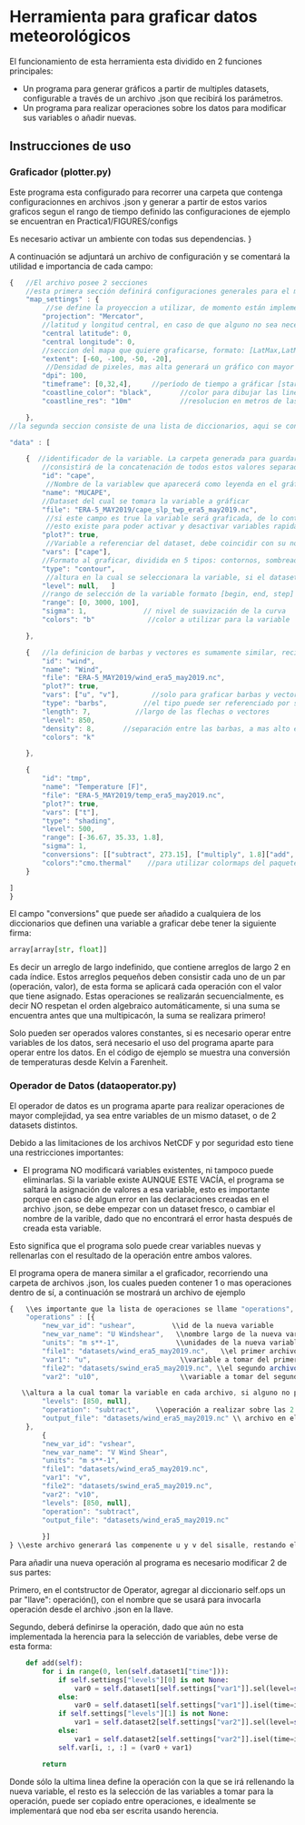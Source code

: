 # Herramienta para graficar datos meteorológicos
El funcionamiento de esta herramienta esta dividido en 2 funciones principales:
- Un programa para generar gráficos a partir de multiples datasets, configurable a través de un archivo .json que recibirá los parámetros.
- Un programa para realizar operaciones sobre los datos para modificar sus variables o añadir nuevas.


## Instrucciones de uso
### Graficador (plotter.py)
Este programa esta configurado para recorrer una carpeta que contenga configuracionnes en archivos .json y generar a partir de estos varios graficos segun el rango de tiempo definido
las configuraciones de ejemplo se encuentran en Practica1/FIGURES/configs

Es necesario activar un ambiente con todas sus dependencias. }

A continuación se adjuntará un archivo de configuración y se comentará la utilidad e importancia de cada campo:

```javascript
{   //El archivo posee 2 secciones
    //esta primera sección definirá configuraciones generales para el mapa
    "map_settings" : {    
         //se define la proyeccion a utilizar, de momento están implementadas Orthographic, Mercator y PlateCarree
        "projection": "Mercator", 
        //latitud y longitud central, en caso de que alguno no sea necesaria para la proyeccion elegida, dejar en 0     
        "central latitude": 0,           
        "central longitude": 0,
        //seccion del mapa que quiere graficarse, formato: [LatMax,LatMin,LonMax,LonMin]
        "extent": [-60, -100, -50, -20],  
         //Densidad de pixeles, mas alta generará un gráfico con mayor resolucián pero considerablemente mas pesado
        "dpi": 100,  
        "timeframe": [0,32,4],     //período de tiempo a gráficar [start, stop, step]                    
        "coastline_color": "black",       //color para dibujar las lineas costales
        "coastline_res": "10m"            //resolucion en metros de las costas

    },
//la segunda seccion consiste de una lista de diccionarios, aqui se configura cada una de las variables a graficar

"data" : [ 

    {  //identificador de la variable. La carpeta generada para guardar los graficos 
        //consistirá de la concatenación de todos estos valores separados por _
        "id": "cape",      
         //Nombre de la variablew que aparecerá como leyenda en el gráfico                                  
        "name": "MUCAPE",
        //Dataset del cual se tomara la variable a gráficar  
        "file": "ERA-5_MAY2019/cape_slp_twp_era5_may2019.nc",  
         //si este campo es true la variable será graficada, de lo contrario no lo será, 
         //esto existe para poder activar y desactivar variables rapidamente
        "plot?": true,            
         //Variable a referenciar del dataset, debe coincidir con su nombre en este.                                 
        "vars": ["cape"],  
        //Formato al graficar, dividida en 5 tipos: contornos, sombreado, barbas, vectores, y estrellas.        
        "type": "contour",        
         //altura en la cual se seleccionara la variable, si el dataset no contiene alturas,  dejar como null                                                   
        "level": null,   ]
        //rango de selección de la variable formato [begin, end, step]
        "range": [0, 3000, 100],
        "sigma": 1,              // nivel de suavización de la curva
        "colors": "b"             //color a utilizar para la variable

    },

    {   //la definicion de barbas y vectores es sumamente similar, reciben parámetros idénticos, a excepcion de "type".
        "id": "wind",
        "name": "Wind",
        "file": "ERA-5_MAY2019/wind_era5_may2019.nc",
        "plot?": true,
        "vars": ["u", "v"],        //solo para graficar barbas y vectores, deben definirse 2 variables en este campo
        "type": "barbs",         //el tipo puede ser referenciado por su nombre en ingles o español
        "length": 7,           //largo de las flechas o vectores
        "level": 850,                       
        "density": 8,       //separación entre las barbas, a mas alto el numero, mayoer separación
        "colors": "k"             

    },

    {
        "id": "tmp",
        "name": "Temperature [F]", 
        "file": "ERA-5_MAY2019/temp_era5_may2019.nc",
        "plot?": true,
        "vars": ["t"],
        "type": "shading",
        "level": 500,
        "range": [-36.67, 35.33, 1.8],  
        "sigma": 1,
        "conversions": [["subtract", 273.15], ["multiply", 1.8]["add", 32]]  // campo opcional que permita realizar operaciones matemáticas simples
        "colors":"cmo.thermal"    //para utilizar colormaps del paquete cmocean, cmo.<colormap>
    }

]
}
```
El campo "conversions" que puede ser añadido a cualquiera de los diccionarios que definen una variable a graficar debe tener la siguiente firma: 
```python
array[array[str, float]]
```
Es decir un arreglo de largo indefinido, que contiene arreglos de largo 2 en cada índice. 
Estos arreglos pequeños deben consistir cada uno de un par (operación, valor), de esta forma se aplicará cada operación con el valor que tiene asignado.
Estas operaciones se realizarán secuencialmente, es decir NO respetan el orden algebraico automáticamente, si una suma se encuentra antes que una multipicacón, la suma se realizara primero!

Solo pueden ser operados valores constantes, si es necesario operar entre variables de los datos, será necesario el uso del programa aparte para operar entre los datos.
En el código de ejemplo se muestra una conversión de temperaturas desde Kelvin a Farenheit.


### Operador de Datos (dataoperator.py)

El operador de datos es un programa aparte para realizar operaciones de mayor complejidad, ya sea entre variables de un mismo dataset, o de 2 datasets distintos.

Debido a las limitaciones de los archivos NetCDF y por seguridad esto tiene una restricciones importantes:

- El programa NO modificará variables existentes, ni tampoco puede eliminarlas. Si la variable existe AUNQUE ESTE VACÍA, el programa se saltará la asignación de valores a esa variable, esto es importante porque en caso de algun error en las declaraciones creadas en el archivo .json, se debe empezar con un dataset fresco, o cambiar el nombre de la varible, dado que no encontrará el error hasta después de creada esta variable.

Esto significa que el programa solo puede crear variables nuevas y rellenarlas con el resultado de la operación entre ambos valores.

El programa opera de manera similar a el graficador, recorriendo una carpeta de archivos .json, los cuales pueden contener 1 o mas operaciones dentro de sí, a continuación se mostrará un archivo de ejemplo
```javascript
{   \\es importante que la lista de operaciones se llame "operations", el programa accede a ella a partir de este nombre.
    "operations" : [{
        "new_var_id": "ushear",         \\id de la nueva variable
        "new_var_name": "U Windshear",   \\nombre largo de la nueva variable
        "units": "m s**-1",              \\unidades de la nueva variable                                   
        "file1": "datasets/wind_era5_may2019.nc",   \\el primer archivo 
        "var1": "u",                      \\variable a tomar del primer archivo para la operación
        "file2": "datasets/swind_era5_may2019.nc", \\el segundo archivo (puede ser el mismo que el primero!)
        "var2": "u10",                    \\variable a tomar del segundo archivo

   \\altura a la cual tomar la variable en cada archivo, si alguno no posee el campo de altura, dejarlo como null es importante
        "levels": [850, null],          
        "operation": "subtract",    \\operación a realizar sobre las 2 variables definidas
        "output_file": "datasets/wind_era5_may2019.nc" \\ archivo en el cual se almacenará la nueva variable
    },
        {
        "new_var_id": "vshear",
        "new_var_name": "V Wind Shear",
        "units": "m s**-1",
        "file1": "datasets/wind_era5_may2019.nc",
        "var1": "v",
        "file2": "datasets/swind_era5_may2019.nc",
        "var2": "v10",
        "levels": [850, null],
        "operation": "subtract",
        "output_file": "datasets/wind_era5_may2019.nc"
    
        }]
} \\este archivo generará las compenente u y v del sisalle, restando el viento superficial a el viento en la altura 850 hPa para cada componente
```


Para añadir una nueva operación al programa es necesario modificar 2 de sus partes:

Primero, en el contstructor de Operator, agregar al diccionario self.ops un par "llave": operación(), 
con el nombre que se usará para invocarla operación desde el archivo .json en la llave.

Segundo, deberá definirse la operación, dado que aún no esta implementada la herencia para la selección de variables, debe verse de esta forma:

```python
    def add(self):
        for i in range(0, len(self.dataset1["time"])):
            if self.settings["levels"][0] is not None:
                var0 = self.dataset1[self.settings["var1"]].sel(level=self.settings["levels"][0]).isel(time=i).values
            else:
                var0 = self.dataset1[self.settings["var1"]].isel(time=i).values
            if self.settings["levels"][1] is not None:
                var1 = self.dataset2[self.settings["var2"]].sel(level=self.settings["levels"][1]).isel(time=i).values
            else:
                var1 = self.dataset2[self.settings["var2"]].isel(time=i).values
            self.var[i, :, :] = (var0 + var1)

        return
```
Donde sólo la ultima linea define la operación con la que se irá rellenando la nueva variable, el resto es la selección de las variables a tomar para la operación, puede ser copiado entre operaciones, e idealmente se implementará que nod eba ser escrita usando herencia.







